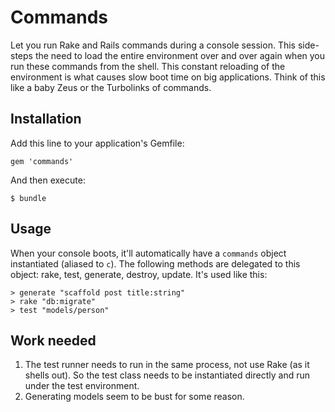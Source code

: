 Commands
========

Let you run Rake and Rails commands during a console session. This side-steps the need to load the entire environment over and over again when you run these commands from the shell. This constant reloading of the environment is what causes slow boot time on big applications. Think of this like a baby Zeus or the Turbolinks of commands.


Installation
------------

Add this line to your application's Gemfile:

    gem 'commands'

And then execute:

    $ bundle

Usage
-----

When your console boots, it'll automatically have a `commands` object instantiated (aliased to `c`). The following methods are delegated to this object: rake, test, generate, destroy, update. It's used like this:

    > generate "scaffold post title:string"
    > rake "db:migrate"
    > test "models/person"


Work needed
-----------

1. The test runner needs to run in the same process, not use Rake (as it shells out). So the test class needs to be instantiated directly and run under the test environment.
1. Generating models seem to be bust for some reason.
